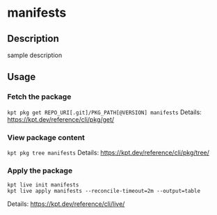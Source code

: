 # manifests

## Description
sample description

## Usage

### Fetch the package
`kpt pkg get REPO_URI[.git]/PKG_PATH[@VERSION] manifests`
Details: https://kpt.dev/reference/cli/pkg/get/

### View package content
`kpt pkg tree manifests`
Details: https://kpt.dev/reference/cli/pkg/tree/

### Apply the package
```
kpt live init manifests
kpt live apply manifests --reconcile-timeout=2m --output=table
```
Details: https://kpt.dev/reference/cli/live/

